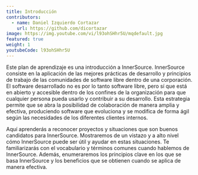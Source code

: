 ```yaml
---
title: Introducción
contributors:
  - name: Daniel Izquierdo Cortazar
    url: https://github.com/dicortazar
image: https://img.youtube.com/vi/l93ohSHhr5U/mqdefault.jpg
featured: true
weight: 1
youtubeCode: l93ohSHhr5U
---
```

<div class="paragraph">
<p>Este plan de aprendizaje es una introducción a InnerSource.
InnerSource consiste en la aplicación de las mejores prácticas de desarrollo y principios de trabajo de las comunidades de software libre dentro de una corporación.
El software desarrollado no es por lo tanto software libre, pero sí que está en abierto y accesible dentro de los confines de la organización para que cualquier persona pueda usarlo y contribuir a su desarrollo.
Esta estrategia permite que se abra la posibilidad de colaboración de manera amplia y efectiva, produciendo software que evoluciona y se modifica de forma ágil según las necesidades de los diferentes clientes internos.</p>
</div>
<div class="paragraph">
<p>Aquí aprenderás a reconocer proyectos y situaciones que son buenos candidatos para InnerSource.
Mostraremos de un vistazo y a alto nivel cómo InnerSource puede ser útil y ayudar en estas situaciones.
Te familiarizarás con el vocabulario y términos comunes cuando hablemos de InnerSource.
Además, enumeraremos los principios clave en los que se basa InnerSource y los beneficios que se obtienen cuando se aplica de manera efectiva.</p>
</div>
<!--- This file autogenerated from https://github.com/InnerSourceCommons/InnerSourceLearningPath/blob/master/scripts -->